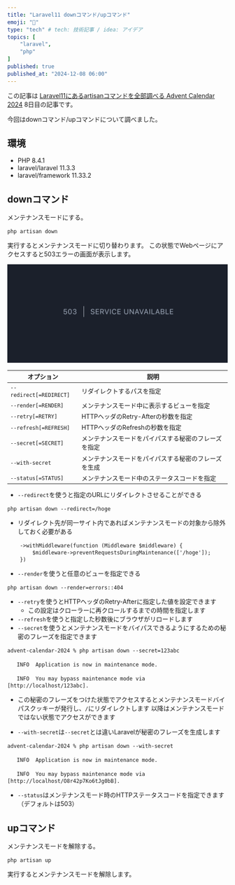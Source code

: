 ```yaml
---
title: "Laravel11 downコマンド/upコマンド"
emoji: "💨"
type: "tech" # tech: 技術記事 / idea: アイデア
topics: [
    "laravel",
    "php"
]
published: true
published_at: "2024-12-08 06:00"
---
```


この記事は [Laravel11にあるartisanコマンドを全部調べる Advent Calendar 2024](https://adventar.org/calendars/10674) 8日目の記事です。

今回はdownコマンド/upコマンドについて調べました。

## 環境

- PHP 8.4.1
- laravel/laravel 11.3.3
- laravel/framework 11.33.2

## downコマンド

メンテナンスモードにする。

```
php artisan down
```

実行するとメンテナンスモードに切り替わります。
この状態でWebページにアクセスすると503エラーの画面が表示します。

![](/images/0d195144e66100/1.png)

| オプション | 説明 |
| --- | --- |
| `--redirect[=REDIRECT]` | リダイレクトするパスを指定 |
| `--render[=RENDER]` | メンテナンスモード中に表示するビューを指定 |
| `--retry[=RETRY]` | HTTPヘッダのRetry-Afterの秒数を指定 |
| `--refresh[=REFRESH]` | HTTPヘッダのRefreshの秒数を指定 |
| `--secret[=SECRET]` | メンテナンスモードをパイパスする秘密のフレーズを指定 |
| `--with-secret` | メンテナンスモードをパイパスする秘密のフレーズを生成 |
| `--status[=STATUS]` | メンテナンスモード中のステータスコードを指定|

- `--redirect`を使うと指定のURLにリダイレクトさせることができる
```
php artisan down --redirect=/hoge
```
  - リダイレクト先が同一サイト内であればメンテナンスモードの対象から除外しておく必要がある
```php:bootstrap/app.php
    ->withMiddleware(function (Middleware $middleware) {
        $middleware->preventRequestsDuringMaintenance(['/hoge']);
    })
```
- `--render`を使うと任意のビューを指定できる
```
php artisan down --render=errors::404
```

- `--retry`を使うとHTTPヘッダのRetry-Afterに指定した値を設定できます
  - この設定はクローラーに再クロールするまでの時間を指定します
- `--refresh`を使うと指定した秒数後にブラウザがリロードします
- `--secret`を使うとメンテナンスモードをバイパスできるようにするための秘密のフレーズを指定できます
```
advent-calendar-2024 % php artisan down --secret=123abc

   INFO  Application is now in maintenance mode.  

   INFO  You may bypass maintenance mode via [http://localhost/123abc].
```
- この秘密のフレーズをつけた状態でアクセスするとメンテナンスモードバイパスクッキーが発行し、`/`にリダイレクトします
以降はメンテナンスモードではない状態でアクセスができます

- `--with-secret`は`--secret`とは違いLaravelが秘密のフレーズを生成します

```
advent-calendar-2024 % php artisan down --with-secret

   INFO  Application is now in maintenance mode.  

   INFO  You may bypass maintenance mode via [http://localhost/O8r42p7Ko6tJg0bB].  
```

- `--status`はメンテナンスモード時のHTTPステータスコードを指定できます（デフォルトは503）

## upコマンド

メンテナンスモードを解除する。

```
php artisan up
```

実行するとメンテナンスモードを解除します。
